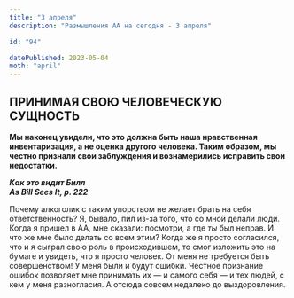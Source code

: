 ```yaml
---
title: "3 апреля"
description: "Размышления АА на сегодня - 3 апреля"

id: "94"

datePublished: 2023-05-04
moth: "april"
---
```


## ПРИНИМАЯ СВОЮ ЧЕЛОВЕЧЕСКУЮ СУЩНОСТЬ

**Мы наконец увидели, что это должна быть наша нравственная инвентаризация, а
не оценка другого человека. Таким образом, мы честно признали свои заблуждения
и вознамерились исправить свои недостатки.**

**_Как это видит Билл  
As Bill Sees It, p. 222_**

Почему алкоголик с таким упорством не желает брать на себя ответственность? Я,
бывало, пил из-за того, что со мной делали люди. Когда я пришел в АА, мне
сказали: посмотри, а где _ты_ был неправ. И что же мне было делать со всем
этим? Когда же я просто согласился, что и я сыграл свою роль в происходившем,
то смог изложить это на бумаге и увидеть, что я просто человек. От меня не
требуется быть совершенством! У меня были и будут ошибки. Честное признание
ошибок позволяет мне принимать их — и самого себя — и тех людей, с кем у меня
разногласия. А отсюда совсем недалеко до выздоровления.
